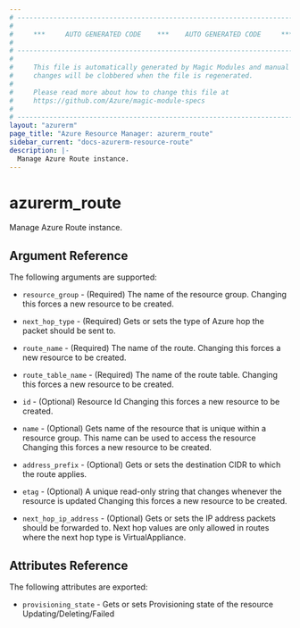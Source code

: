 ```yaml
---
# ----------------------------------------------------------------------------
#
#     ***     AUTO GENERATED CODE    ***    AUTO GENERATED CODE     ***
#
# ----------------------------------------------------------------------------
#
#     This file is automatically generated by Magic Modules and manual
#     changes will be clobbered when the file is regenerated.
#
#     Please read more about how to change this file at
#     https://github.com/Azure/magic-module-specs
#
# ----------------------------------------------------------------------------
layout: "azurerm"
page_title: "Azure Resource Manager: azurerm_route"
sidebar_current: "docs-azurerm-resource-route"
description: |-
  Manage Azure Route instance.
---
```


# azurerm_route

Manage Azure Route instance.


## Argument Reference

The following arguments are supported:

* `resource_group` - (Required) The name of the resource group. Changing this forces a new resource to be created.

* `next_hop_type` - (Required) Gets or sets the type of Azure hop the packet should be sent to.

* `route_name` - (Required) The name of the route. Changing this forces a new resource to be created.

* `route_table_name` - (Required) The name of the route table. Changing this forces a new resource to be created.

* `id` - (Optional) Resource Id Changing this forces a new resource to be created.

* `name` - (Optional) Gets name of the resource that is unique within a resource group. This name can be used to access the resource Changing this forces a new resource to be created.

* `address_prefix` - (Optional) Gets or sets the destination CIDR to which the route applies.

* `etag` - (Optional) A unique read-only string that changes whenever the resource is updated Changing this forces a new resource to be created.

* `next_hop_ip_address` - (Optional) Gets or sets the IP address packets should be forwarded to. Next hop values are only allowed in routes where the next hop type is VirtualAppliance.

## Attributes Reference

The following attributes are exported:

* `provisioning_state` - Gets or sets Provisioning state of the resource Updating/Deleting/Failed
